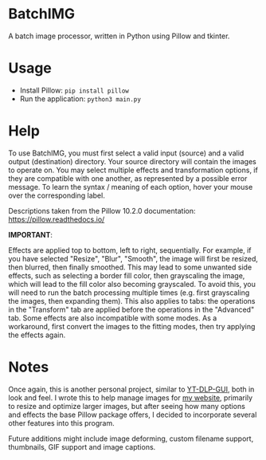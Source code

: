 # BatchIMG
A batch image processor, written in Python using Pillow and tkinter.

# Usage
- Install Pillow: `pip install pillow`
- Run the application: `python3 main.py`

# Help
To use BatchIMG, you must first select a valid input (source) and a valid output (destination) directory. Your source directory will contain the images to operate on. You may select multiple effects and transformation options, if they are compatible with one another, as represented by a possible error message. To learn the syntax / meaning of each option, hover your mouse over the corresponding label.

Descriptions taken from the Pillow 10.2.0 documentation: https://pillow.readthedocs.io/

**IMPORTANT**:

Effects are applied top to bottom, left to right, sequentially. For example, if you have selected "Resize", "Blur", "Smooth", the image will first be resized, then blurred, then finally smoothed. This may lead to some unwanted side effects, such as selecting a border fill color, then grayscaling the image, which will lead to the fill color also becoming grayscaled. To avoid this, you will need to run the batch processing multiple times (e.g. first grayscaling the images, then expanding them). This also applies to tabs: the operations in the "Transform" tab are applied before the operations in the "Advanced" tab. Some effects are also incompatible with some modes. As a workaround, first convert the images to the fitting modes, then try applying the effects again.

# Notes
Once again, this is another personal project, similar to [YT-DLP-GUI](https://github.com/FlamingLeo/yt-dlp-gui), both in look and feel. I wrote this to help manage images for [my website](https://home.in.tum.de/~scfl/), primarily to resize and optimize larger images, but after seeing how many options and effects the base Pillow package offers, I decided to incorporate several other features into this program.

Future additions might include image deforming, custom filename support, thumbnails, GIF support and image captions.
